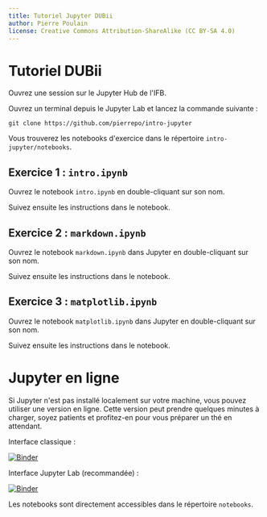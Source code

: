 ```yaml
---
title: Tutoriel Jupyter DUBii
author: Pierre Poulain
license: Creative Commons Attribution-ShareAlike (CC BY-SA 4.0)
---
```


# Tutoriel DUBii

Ouvrez une session sur le Jupyter Hub de l'IFB.

Ouvrez un terminal depuis le Jupyter Lab et lancez la commande suivante :
```
git clone https://github.com/pierrepo/intro-jupyter
```

Vous trouverez les notebooks d'exercice dans le répertoire `intro-jupyter/notebooks`.

## Exercice 1 : `intro.ipynb`

Ouvrez le notebook `intro.ipynb` en double-cliquant sur son nom.

Suivez ensuite les instructions dans le notebook.


## Exercice 2 : `markdown.ipynb`

Ouvrez le notebook `markdown.ipynb` dans Jupyter en double-cliquant sur son nom. 

Suivez ensuite les instructions dans le notebook.


## Exercice 3 : `matplotlib.ipynb`

Ouvrez le notebook `matplotlib.ipynb` dans Jupyter en double-cliquant sur son nom. 

Suivez ensuite les instructions dans le notebook.


# Jupyter en ligne

Si Jupyter n'est pas installé localement sur votre machine, vous pouvez utiliser une version en ligne. Cette version peut prendre quelques minutes à charger, soyez patients et profitez-en pour vous préparer un thé en attendant.

Interface classique :

[![Binder](https://mybinder.org/badge.svg)](https://mybinder.org/v2/gh/pierrepo/intro-jupyter/master)

Interface Jupyter Lab (recommandée) :

[![Binder](https://mybinder.org/badge.svg)](https://mybinder.org/v2/gh/pierrepo/intro-jupyter/master?urlpath=lab)

Les notebooks sont directement accessibles dans le répertoire `notebooks`.